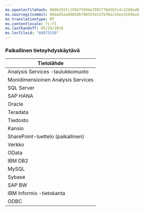 ```yaml
---
ms.openlocfilehash: 060b193fc195b7f894a799277045b7c4c3260ad0
ms.sourcegitcommit: 60dad5aa0d85db790553e537bf8ac34ee3289ba3
ms.translationtype: MT
ms.contentlocale: fi-FI
ms.lasthandoff: 05/29/2019
ms.locfileid: "60973510"
---
```

### <a name="on-premises-data-gateway"></a>Paikallinen tietoyhdyskäytävä

| **Tietolähde** |
| --- |
| Analysis Services -taulukkomuoto |
| Monidimensioinen Analysis Services |
| SQL Server |
| SAP HANA |
| Oracle |
| Teradata |
| Tiedosto |
| Kansio |
| SharePoint-luettelo (paikallinen) |
| Verkko |
| OData |
| IBM DB2 |
| MySQL |
| Sybase |
| SAP BW |
| IBM Informix -tietokanta |
| ODBC |

